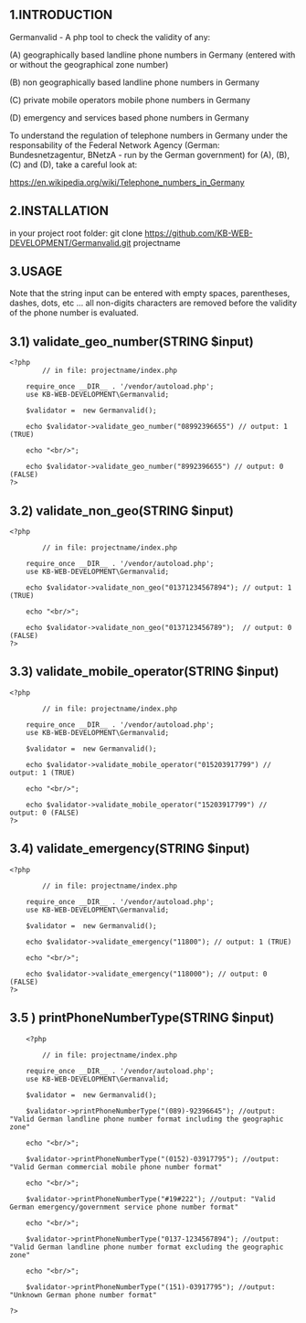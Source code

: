 1.INTRODUCTION
----------------
Germanvalid - A php tool to check the validity of any: 

(A) geographically based landline phone numbers in Germany (entered with or without the geographical zone number)

(B) non geographically based landline phone numbers in Germany

(C) private mobile operators mobile phone numbers in Germany

(D) emergency and services based phone numbers in Germany 

To understand the regulation of telephone numbers in Germany under the responsability of 
the Federal Network Agency (German: Bundesnetzagentur, BNetzA - run by the German government)
for (A), (B), (C) and (D), take a careful look at:

https://en.wikipedia.org/wiki/Telephone_numbers_in_Germany

2.INSTALLATION
----------------

in your project root folder: git clone https://github.com/KB-WEB-DEVELOPMENT/Germanvalid.git projectname

3.USAGE
---------

Note that the string input can be entered with empty spaces, parentheses, dashes, dots, etc ... all
non-digits characters are removed before the validity of the phone number is evaluated.

3.1) validate_geo_number(STRING $input)
-----------------------------------------

    <?php	
         	// in file: projectname/index.php
		
		require_once __DIR__ . '/vendor/autoload.php';
		use KB-WEB-DEVELOPMENT\Germanvalid;

		$validator =  new Germanvalid();

		echo $validator->validate_geo_number("08992396655") // output: 1 (TRUE)

		echo "<br/>";

		echo $validator->validate_geo_number("8992396655") // output: 0 (FALSE)
    ?>

3.2) validate_non_geo(STRING $input)
-------------------------------------

	<?php
		       
         	// in file: projectname/index.php
		
		require_once __DIR__ . '/vendor/autoload.php';
		use KB-WEB-DEVELOPMENT\Germanvalid;

		echo $validator->validate_non_geo("01371234567894"); // output: 1 (TRUE)

		echo "<br/>";

		echo $validator->validate_non_geo("0137123456789");  // output: 0 (FALSE)
	?>

3.3) validate_mobile_operator(STRING  $input)
----------------------------------------------

	<?php
		
         	// in file: projectname/index.php
		
		require_once __DIR__ . '/vendor/autoload.php';
		use KB-WEB-DEVELOPMENT\Germanvalid;

		$validator =  new Germanvalid();

		echo $validator->validate_mobile_operator("015203917799") // output: 1 (TRUE)

		echo "<br/>";

		echo $validator->validate_mobile_operator("15203917799") // output: 0 (FALSE)
	?>

3.4) validate_emergency(STRING $input)
---------------------------------------

	<?php
		
         	// in file: projectname/index.php
		
		require_once __DIR__ . '/vendor/autoload.php';
		use KB-WEB-DEVELOPMENT\Germanvalid;

		$validator =  new Germanvalid();

		echo $validator->validate_emergency("11800"); // output: 1 (TRUE)

		echo "<br/>";

		echo $validator->validate_emergency("118000"); // output: 0 (FALSE)
	?>
	
3.5 ) printPhoneNumberType(STRING $input)
-------------------------------------------

        <?php
			
         	// in file: projectname/index.php
		
		require_once __DIR__ . '/vendor/autoload.php';
		use KB-WEB-DEVELOPMENT\Germanvalid;

		$validator =  new Germanvalid();

		$validator->printPhoneNumberType("(089)-92396645"); //output: "Valid German landline phone number format including the geographic zone"

		echo "<br/>";
	
		$validator->printPhoneNumberType("(0152)-03917795"); //output: "Valid German commercial mobile phone number format"
	
		echo "<br/>";
	
		$validator->printPhoneNumberType("#19#222"); //output: "Valid German emergency/government service phone number format"
	
		echo "<br/>";
	
		$validator->printPhoneNumberType("0137-1234567894"); //output: "Valid German landline phone number format excluding the geographic zone"
	
		echo "<br/>";
	
		$validator->printPhoneNumberType("(151)-03917795"); //output: "Unknown German phone number format"
	
	?>
